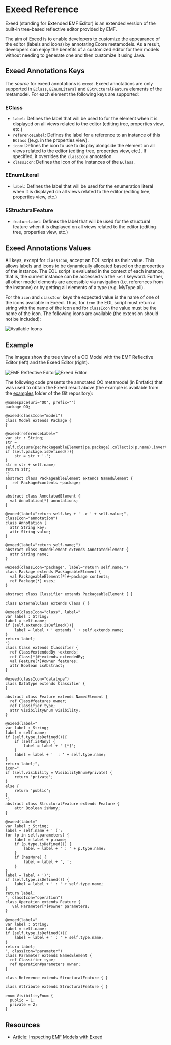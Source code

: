 # Exeed Reference
 
Exeed (standing for **Ex**tended **E**MF **Ed**itor) is an extended version of the built-in tree-based reflective editor provided by EMF.

The aim of Exeed is to enable developers to customize the appearance of the editor (labels and icons) by annotating Ecore metamodels. As a result, developers can enjoy the benefits of a customized editor for their models without needing to generate one and then customize it using Java.

## Exeed Annotations Keys
The *source* for exeed annotations is `exeed`. Exeed annotations are only supported in `EClass`, `EEnumLiteral` and `EStructuralFeature` elements of the metamodel. For each element the following keys are supported:

### EClass
* `label`: Defines the label that will be used to for the element when it is displayed on all views related to the editor (editing tree, properties view, etc.)
* `referenceLabel`: Defines the label for a reference to an instance of this `EClass` ((e.g. in the properties view).
* `icon`: Defines the icon to use to display alongside the element on all views related to the editor (editing tree, properties view, etc.). If specified, it overrides the `classIcon` annotation.
* `classIcon`: Defines the icon of the instances of the `EClass`.

### EEnumLiteral
* `label`: Defines the label that will be used for the enumeration literal when it is displayed on all views related to the editor (editing tree, properties view, etc.)

### EStructuralFeature
* `featureLabel`: Defines the label that will be used for the structural feature when it is displayed on all views related to the editor (editing tree, properties view, etc.)

## Exeed Annotations Values
All keys, except for `classIcon`, accept an EOL script as their value. This allows labels and icons to be dynamically allocated based on the properties of the instance. The EOL script is evaluated in the context of each instance, that is, the current instance can be accessed via the `self` keyword. Further, all other model elements are accessible via navigation (i.e. references from the instance) or by getting all elements of a type (e.g. MyType.all). 

For the `icon` and `classIcon` keys the expected value is the name of one of the icons available in Exeed. Thus, for `icon` the EOL script must return a string with the name of the icon and for `classIcon` the value must be the name of the icon. The following icons are available (the extension should not be included):

![Available Icons](icons.png)

## Example
The images show the tree view of a OO Model with the EMF Reflective Editor (left) and the Exeed Editor (right).

![EMF Reflective Editor](normaltree.png)![Exeed Editor](exeedtree.png)

The following code presents the annotated OO metamodel (in Emfatic) that was used to obtain the Exeed result above (the example is available from the [examples](https://git.eclipse.org/c/epsilon/org.eclipse.epsilon.git/plain/examples/org.eclipse.epsilon.examples.exeedoo) folder of the Git repository):

```emf
@namespace(uri="OO", prefix="")
package OO;

@exeed(classIcon="model")
class Model extends Package {
}

@exeed(referenceLabel="
var str : String;
str = self.closure(pe:PackageableElement|pe.package).collect(p|p.name).invert().concat('.');
if (self.package.isDefined()){
	str = str + '.';
}
str = str + self.name;
return str;
")
abstract class PackageableElement extends NamedElement {
   ref Package#contents ~package;
}

abstract class AnnotatedElement {
  val Annotation[*] annotations;
}

@exeed(label="return self.key + ' -> ' + self.value;", classIcon="annotation")
class Annotation {
  attr String key;
  attr String value;
}

@exeed(label="return self.name;")
abstract class NamedElement extends AnnotatedElement {
  attr String name;
}

@exeed(classIcon="package", label="return self.name;")
class Package extends PackageableElement {
  val PackageableElement[*]#~package contents;
  ref Package[*] uses;
}

abstract class Classifier extends PackageableElement { }

class ExternalClass extends Class { }

@exeed(classIcon="class", label="
var label : String;
label = self.name;
if (self.extends.isDefined()){
	label = label + ' extends ' + self.extends.name;
}
return label;
")
class Class extends Classifier {
  ref Class#extendedBy ~extends;
  ref Class[*]#~extends extendedBy;
  val Feature[*]#owner features;
  attr Boolean isAbstract;
}

@exeed(classIcon="datatype")
class Datatype extends Classifier {
}

abstract class Feature extends NamedElement {
  ref Class#features owner;
  ref Classifier type;
  attr VisibilityEnum visibility;
}

@exeed(label="
var label : String;
label = self.name;
if (self.type.isDefined()){
	if (self.isMany) {
		label = label + ' [*]';
	}
	label = label + '  : ' + self.type.name;
}
return label;", 
icon="
if (self.visibility = VisibilityEnum#private) {
	return 'private';
}
else {
	return 'public';
}
")
abstract class StructuralFeature extends Feature {
    attr Boolean isMany;
}

@exeed(label="
var label : String;
label = self.name + ' (';
for (p in self.parameters) {
	label = label + p.name;
	if (p.type.isDefined()) {
		label = label + ' : ' + p.type.name;
	}
	if (hasMore) {
		label = label + ', ';
	}
}
label = label + ')';
if (self.type.isDefined()) {
	label = label + ' : ' + self.type.name;
}
return label;
", classIcon="operation")
class Operation extends Feature {
   val Parameter[*]#owner parameters;
}

@exeed(label="
var label : String;
label = self.name;
if (self.type.isDefined()){
	label = label + ' : ' + self.type.name;
}
return label;
", classIcon="parameter")
class Parameter extends NamedElement {
  ref Classifier type;
  ref Operation#parameters owner;
}

class Reference extends StructuralFeature { }

class Attribute extends StructuralFeature { }

enum VisibilityEnum {
  public = 1;
  private = 2;
}

```

## Resources
- [Article: Inspecting EMF Models with Exeed](../articles/inspect-models-exeed)